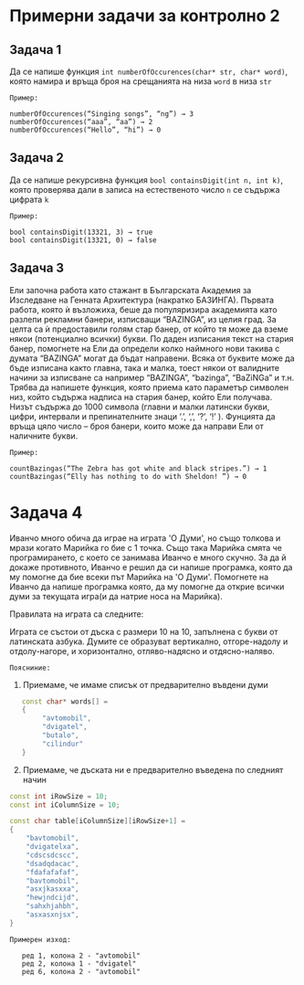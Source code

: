 # Примерни задачи за контролно 2

## Задача 1

Да се напише функция `int numberOfOccurences(char* str, char* word)`,
която намира и връща броя на срещанията на низа `word` в низа `str`

`Пример:`
```
numberOfOccurences(“Singing songs”, “ng”) → 3
numberOfOccurences(“aaa”, “aa”) → 2
numberOfOccurences(“Hello”, “hi”) → 0
```

## Задача 2

Да се напише рекурсивна функция `bool containsDigit(int n, int k)`, която
проверява дали в записа на естественото число `n` се съдържа цифрата `k`

`Пример:`
```
bool containsDigit(13321, 3) → true
bool containsDigit(13321, 0) → false
```

## Задача 3
Ели започна работа като стажант в Българската Академия за
Изследване на Генната Архитектура (накратко БАЗИНГА). Първата
работа, която ѝ възложиха, беше да популяризира академията като
разлепи рекламни банери, изписващи “BAZINGA”, из целия град. За целта
са ѝ предоставили голям стар банер, от който тя може да вземе някои
(потенциално всички) букви. По даден изписания текст на стария банер,
помогнете на Ели да определи колко наймного
нови такива с думата
“BAZINGA” могат да бъдат направени. Всяка от буквите може да бъде
изписана както главна, така и малка, тоест някои от валидните начини за
изписване са например “BAZINGA”, “bazinga”, “BaZiNGa” и т.н. Трябва да
напишете функция, която приема като параметър символен низ, който
съдържа надписа на стария банер, който Ели получава. Низът съдържа до
1000 символа (главни и малки латински букви, цифри, интервали и
препинателните знаци ‘.’, ‘,’, ‘?’, ‘!’ ). Фунцията да връща цяло число – броя
банери, които може да направи Ели от наличните букви.

`Пример:`
```
countBazingas(“The Zebra has got white and black stripes.”) → 1
countBazingas(“Elly has nothing to do with Sheldon! ”) → 0
```

# Задача 4

Иванчо много обича да играе на играта 'О Думи', но също толкова и
мрази когато Марийка го бие с 1 точка. Също така Марийка смята
че програмирането, с което се занимава Иванчо е много скучно.
За да й докаже противното, Иванчо е решил да си напише програмка,
която да му помогне да бие всеки път Марийка на 'О Думи'.
Помогнете на Иванчо да напише програмка която, да му помогне да
открие всички думи за текущата игра(и да натрие носа на Марийка).

Правилата на играта са следните:

Играта се състои от дъска с размери 10 на 10, запълнена с букви от латинската
азбука. Думите се образуват вертикално, отгоре-надолу и отдолу-нагоре, и хоризонтално,
отляво-надясно и отдясно-наляво.

`Поясниние:`
1. Приемаме, че имаме списък от предварително въвдени думи
```C++
   const char* words[] = 
   {
   		"avtomobil",
   		"dvigatel",
   		"butalo",
   		"cilindur"
   }
```
2. Приемаме, че дъската ни е предварително въведена по следният начин
```C++
const int iRowSize = 10;
const int iColumnSize = 10;

const char table[iColumnSize][iRowSize+1] = 
{
	"bavtomobil",
	"dvigatelxa",
	"cdscsdcscc",
	"dsadqdacac",
	"fdafafafaf",
	"bavtomobil",
	"asxjkasxxa",
	"hewjndcijd",
	"sahxhjahbh",
	"asxasxnjsx",
}
```
`Примерен изход:`
```
   ред 1, колона 2 - "avtomobil"
   ред 2, колона 1 - "dvigatel"
   ред 6, колона 2 - "avtomobil"
   ```
